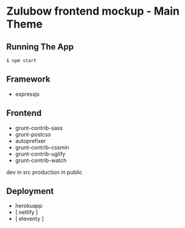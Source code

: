 # Zulubow frontend mockup - Main Theme

## Running The App
`$ npm start`

## Framework
- expressjs

## Frontend
- grunt-contrib-sass
- grunt-postcss
- autoprefixer
- grunt-contrib-cssmin
- grunt-contrib-uglify
- grunt-contrib-watch

dev in src
production in public 

## Deployment
- herokuapp
- [ netlify ]
- [ eleventy ]